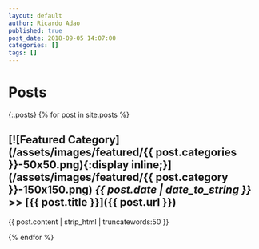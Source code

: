 ```yaml
---
layout: default
author: Ricardo Adao
published: true
post_date: 2018-09-05 14:07:00
categories: []
tags: []
---
```


# Posts #

{:.posts}
{% for post in site.posts %}

## [![Featured Category](/assets/images/featured/{{ post.categories }}-50x50.png){:display inline;}](/assets/images/featured/{{ post.category }}-150x150.png) _**{{ post.date | date_to_string }}**_ >> [{{ post.title }}]({{ post.url }}) ##

{{ post.content | strip_html | truncatewords:50 }}

{% endfor %}
